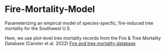 # Fire-Mortality-Model
Parameterizing an empircal model of species-specfic, fire-induced tree mortality for the Southwest U.S. 

Here, we use plot-level tree mortality records from the Fire & Tree Mortality Database (Cansler et al. 2022) <a href="https://www.fs.usda.gov/rds/archive/catalog/RDS-2020-0001-2">Fire and tree mortality database</a>
